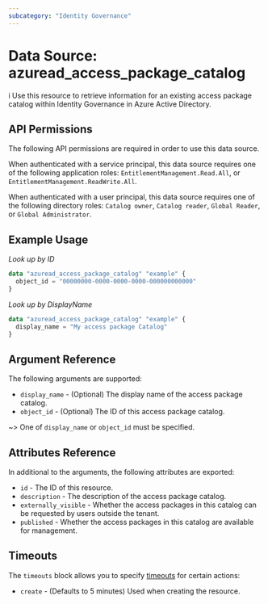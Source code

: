 ```yaml
---
subcategory: "Identity Governance"
---
```


# Data Source: azuread_access_package_catalog
i
Use this resource to retrieve information for an existing access package catalog within Identity Governance in Azure Active Directory.

## API Permissions

The following API permissions are required in order to use this data source.

When authenticated with a service principal, this data source requires one of the following application roles: `EntitlementManagement.Read.All`, or `EntitlementManagement.ReadWrite.All`.

When authenticated with a user principal, this data source requires one of the following directory roles: `Catalog owner`, `Catalog reader`, `Global Reader`, or `Global Administrator`.

## Example Usage

*Look up by ID*

```terraform
data "azuread_access_package_catalog" "example" {
  object_id = "00000000-0000-0000-0000-000000000000"
}
```

*Look up by DisplayName*

```terraform
data "azuread_access_package_catalog" "example" {
  display_name = "My access package Catalog"
}
```

## Argument Reference

The following arguments are supported:

* `display_name` - (Optional) The display name of the access package catalog.
* `object_id` - (Optional) The ID of this access package catalog.

~> One of `display_name` or `object_id` must be specified.

## Attributes Reference

In additional to the arguments, the following attributes are exported:

* `id` - The ID of this resource.
* `description` - The description of the access package catalog.
* `externally_visible` - Whether the access packages in this catalog can be requested by users outside the tenant.
* `published` - Whether the access packages in this catalog are available for management.

## Timeouts

The `timeouts` block allows you to specify [timeouts](https://www.terraform.io/language/resources/syntax#operation-timeouts) for certain actions:

* `create` - (Defaults to 5 minutes) Used when creating the resource.
